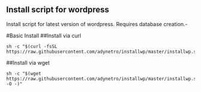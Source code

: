 Install script for wordpress
----------------------------

Install script for latest version of wordpress.
Requires database creation.-

#Basic Install
##Install via curl
```shell
sh -c "$(curl -fsSL https://raw.githubusercontent.com/adynetro/installwp/master/installwp.sh)"
```
##Install via wget
```shell
sh -c "$(wget https://raw.githubusercontent.com/adynetro/installwp/master/installwp.sh -O -)"
```

